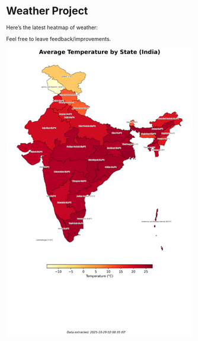 # Weather Project

Here’s the latest heatmap of weather:

Feel free to leave feedback/improvements.

![India Heatmap](docs/assets/india_heatmap.png?v=0127ED)

